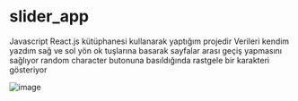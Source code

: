 # slider_app

Javascript React.js kütüphanesi kullanarak yaptığım projedir
Verileri kendim yazdım
sağ ve sol yön ok tuşlarına basarak sayfalar arası geçiş yapmasını sağlıyor
random character butonuna basıldığında rastgele bir karakteri gösteriyor

![image](https://user-images.githubusercontent.com/110103127/192510977-286529ff-ca0f-4b42-9ad7-e67bc66c34e1.png)
